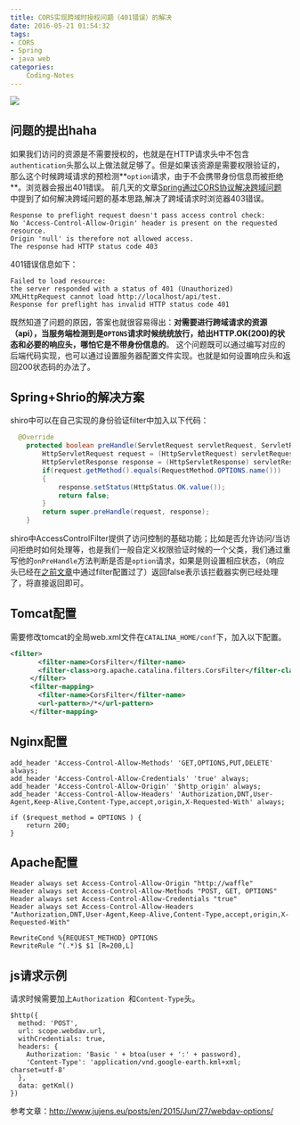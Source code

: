 ```yaml
---
title: CORS实现跨域时授权问题（401错误）的解决
date: 2016-05-21 01:54:32
tags:
- CORS
- Spring
- java web
categories:
    Coding-Notes
---
```



![](http://image.kbiao.me/16-5-21/64423504.jpg)

## 问题的提出haha
如果我们访问的资源是不需要授权的，也就是在HTTP请求头中不包含`authentication`头那么以上做法就足够了。但是如果该资源是需要权限验证的，那么这个时候跨域请求的预检测**`option`请求，由于不会携带身份信息而被拒绝**。浏览器会报出401错误。<!-- more -->
前几天的文章[Spring通过CORS协议解决跨域问题][1] 中提到了如何解决跨域问题的基本思路,解决了跨域请求时浏览器403错误。
```
Response to preflight request doesn't pass access control check:
No 'Access-Control-Allow-Origin' header is present on the requested resource.
Origin 'null' is therefore not allowed access. 
The response had HTTP status code 403
```
401错误信息如下：
```
Failed to load resource:
the server responded with a status of 401 (Unauthorized)
XMLHttpRequest cannot load http://localhost/api/test.
Response for preflight has invalid HTTP status code 401
```
既然知道了问题的原因，答案也就很容易得出：**对需要进行跨域请求的资源（api），当服务端检测到是`OPTONS`请求时候统统放行，给出HTTP.OK(200)的状态和必要的响应头，哪怕它是不带身份信息的**。
这个问题既可以通过编写对应的后端代码实现，也可以通过设置服务器配置文件实现。也就是如何设置响应头和返回200状态码的办法了。

## Spring+Shrio的解决方案

shiro中可以在自己实现的身份验证filter中加入以下代码：
```java
  @Override
    protected boolean preHandle(ServletRequest servletRequest, ServletResponse servletResponse) throws Exception {
        HttpServletRequest request = (HttpServletRequest) servletRequest;
        HttpServletResponse response = (HttpServletResponse) servletResponse;
        if(request.getMethod().equals(RequestMethod.OPTIONS.name()))
        {
            response.setStatus(HttpStatus.OK.value());
            return false;
        }
        return super.preHandle(request, response);
    }
```
shiro中AccessControlFilter提供了访问控制的基础功能；比如是否允许访问/当访问拒绝时如何处理等，也是我们一般自定义权限验证时候的一个父类，我们通过重写他的`onPreHandle`方法判断是否是`option`请求，如果是则设置相应状态，（响应头已经在[之前文章][1]中通过filter配置过了）返回false表示该拦截器实例已经处理了，将直接返回即可。

## Tomcat配置
需要修改tomcat的全局web.xml文件在`CATALINA_HOME/conf`下，加入以下配置。
```xml
<filter>
       <filter-name>CorsFilter</filter-name>
       <filter-class>org.apache.catalina.filters.CorsFilter</filter-class>
     </filter>
     <filter-mapping>
       <filter-name>CorsFilter</filter-name>
       <url-pattern>/*</url-pattern>
     </filter-mapping>
```

## Nginx配置
```
add_header 'Access-Control-Allow-Methods' 'GET,OPTIONS,PUT,DELETE' always;
add_header 'Access-Control-Allow-Credentials' 'true' always;
add_header 'Access-Control-Allow-Origin' '$http_origin' always;
add_header 'Access-Control-Allow-Headers' 'Authorization,DNT,User-Agent,Keep-Alive,Content-Type,accept,origin,X-Requested-With' always;

if ($request_method = OPTIONS ) {
    return 200;
}
```

## Apache配置
```
Header always set Access-Control-Allow-Origin "http://waffle"
Header always set Access-Control-Allow-Methods "POST, GET, OPTIONS"
Header always set Access-Control-Allow-Credentials "true"
Header always set Access-Control-Allow-Headers "Authorization,DNT,User-Agent,Keep-Alive,Content-Type,accept,origin,X-Requested-With"

RewriteCond %{REQUEST_METHOD} OPTIONS
RewriteRule ^(.*)$ $1 [R=200,L]
```
## js请求示例
请求时候需要加上`Authorization `和` Content-Type `头。
```
$http({
  method: 'POST',
  url: scope.webdav.url,
  withCredentials: true,
  headers: {
    Authorization: 'Basic ' + btoa(user + ':' + password),
    'Content-Type': 'application/vnd.google-earth.kml+xml; charset=utf-8'
  },
  data: getKml()
})
```

参考文章：http://www.jujens.eu/posts/en/2015/Jun/27/webdav-options/

  [1]: http://blog.kbiao.me/2016/05/14/Spring%E9%80%9A%E8%BF%87CORS%E5%8D%8F%E8%AE%AE%E8%A7%A3%E5%86%B3%E8%B7%A8%E5%9F%9F%E9%97%AE%E9%A2%98/
